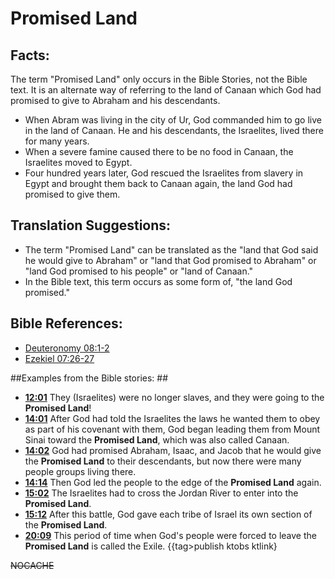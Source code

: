 # Promised Land #

## Facts: ##

The term "Promised Land" only occurs in the Bible Stories, not the Bible text. It is an alternate way of referring to the land of Canaan which God had promised to give to Abraham and his descendants.

* When Abram was living in the city of Ur, God commanded him to go live in the land of Canaan. He and his descendants, the Israelites, lived there for many years.
* When a severe famine caused there to be no food in Canaan, the Israelites moved to Egypt.
* Four hundred years later, God rescued the Israelites from slavery in Egypt and brought them back to Canaan again, the land God had promised to give them.

## Translation Suggestions: ##

* The term "Promised Land" can be translated as the "land that God said he would give to Abraham" or "land that God promised to Abraham" or "land God promised to his people" or "land of Canaan."
* In the Bible text, this term occurs as some form of, "the land God promised."



## Bible References: ##

* [Deuteronomy 08:1-2](en/tn/deu/help/08/01)
* [Ezekiel 07:26-27](en/tn/ezk/help/07/26)

##Examples from the Bible stories: ##

* __[12:01](en/tn/obs/help/12/01)__ They (Israelites) were no longer slaves, and they were going to the __Promised Land__!
* __[14:01](en/tn/obs/help/14/01)__ After God had told the Israelites the laws he wanted them to obey as part of his covenant with them, God began leading them from Mount Sinai toward the __Promised Land__, which was also called Canaan.
* __[14:02](en/tn/obs/help/14/02)__ God had promised Abraham, Isaac, and Jacob that he would give the __Promised Land__  to their descendants, but now there were many people groups living there.
* __[14:14](en/tn/obs/help/14/14)__ Then God led the people to the edge of the __Promised Land__  again.
* __[15:02](en/tn/obs/help/15/02)__ The Israelites had to cross the Jordan River to enter into the __Promised Land__.
* __[15:12](en/tn/obs/help/15/12)__ After this battle, God gave each tribe of Israel its own section of the __Promised Land__.
* __[20:09](en/tn/obs/help/20/09)__ This period of time when God's people were forced to leave the __Promised Land__  is called the Exile.
{{tag>publish ktobs ktlink}

~~NOCACHE~~